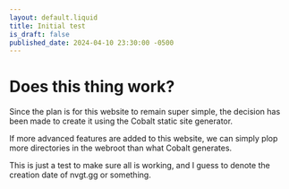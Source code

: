```yaml
---
layout: default.liquid
title: Initial test
is_draft: false
published_date: 2024-04-10 23:30:00 -0500
---
```


# Does this thing work?
Since the plan is for this website to remain super simple, the decision has been made to create it using the Cobalt static site generator.

If more advanced features are added to this website, we can simply plop more directories in the webroot than what Cobalt generates.

This is just a test to make sure all is working, and I guess to denote the creation date of nvgt.gg or something.
